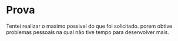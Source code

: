 # Prova

Tentei realizar o maximo possivel do que foi solicitado. porem obtive problemas pessoais na qual não tive tempo para desenvolver mais.

